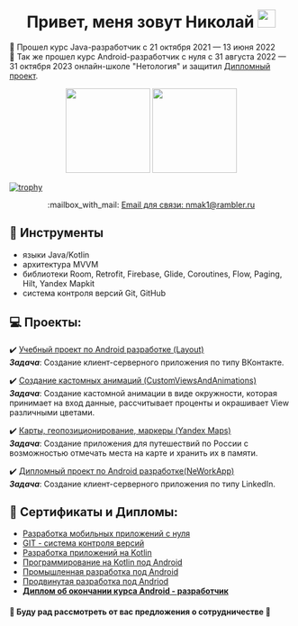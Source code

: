 
<h1 align="center">Привет, меня зовут Николай</a> 
<img src="https://github.com/blackcater/blackcater/raw/main/images/Hi.gif" height="32"/></h1>


:book: Прошел курс Java-разработчик с 21 октября 2021 — 13 июня 2022   
:book: Так же прошел курс Android-разработчик с нуля с 31 августа 2022 — 31 октября 2023 онлайн-школе "Нетология" и защитил [Дипломный проект](https://github.com/nmak1/Social_Network).

<p align = 'center'>
 <a href="https://github-readme-stats.vercel.app/api?username=mspirat&show_icons=true&count_private=true"><img height=150 src="https://github-readme-stats.vercel.app/api?username=nmak1&show_icons=true&count_private=true" /></a>
<a href="https://github.com/mspirat/github-readme-stats"><img height=150 src="https://github-readme-stats.vercel.app/api/top-langs/?username=nmak1&layout=compact" /></a>
 </p>
 
[![trophy](https://github-profile-trophy.vercel.app/?username=nmak1)](https://github.com/nmak1/github-profile-trophy)    



<p align='center'>
:mailbox_with_mail: <a href="mailto:nmak1@rambler.ru">Email для связи: nmak1@rambler.ru</a>
</p> 

## :wrench: Инструменты
*   языки Java/Kotlin
*   архитектура MVVM
*   библиотеки Room, Retrofit, Firebase, Glide, Coroutines, Flow, Paging, Hilt, Yandex Mapkit
*   система контроля версий Git, GitHub


## :computer: Проекты:
:heavy_check_mark: [Учебный проект по Android разработке (Layout)](https://github.com/nmak1/Layout )<br>
***Задача***: Создание клиент-серверного приложения по типу ВКонтакте.

:heavy_check_mark: [Создание кастомных анимаций (CustomViewsAndAnimations)](https://github.com/nmak1/StatsView )<br>
***Задача***: Создание кастомной анимации в виде окружности, которая принимает на вход данные, рассчитывает проценты и окрашивает View различными цветами.

:heavy_check_mark: [Карты, геопозиционирование, маркеры (Yandex Maps)](https://github.com/nmak1/YandexMaps )<br>
***Задача***: Создание приложения для путешествий по России с возможностью отмечать места на карте и хранить их в памяти.

:heavy_check_mark: [Дипломный проект по Android разработке(NeWorkApp)](https://github.com/nmak1/Social_Network )<br>
***Задача***: Создание клиент-серверного приложения по типу LinkedIn.

## :page_with_curl: Сертификаты и Дипломы:
* [Разработка мобильных приложений с нуля](https://1drv.ms/b/s!AncvFFi_wC4X1mMbiI7gHpDumRqD?e=yU5Wc9) <br>
* [GIT - система контроля версий](https://netology.ru/sharing/e514d44c9abed50312f0983c11501462?utm_source=social&utm_campaign=achievements) <br>
* [Разработка приложений на Kotlin](https://1drv.ms/b/s!AncvFFi_wC4XyHajGJOsP23tPSja?e=N8vubL) <br>
* [Программирование на Kotlin под Android](https://1drv.ms/b/s!AncvFFi_wC4XzR08pXCBZXa3j6Ts?e=zRcljD) <br>
* [Промышленная разработка под Android](https://1drv.ms/b/s!AncvFFi_wC4X1XT3bKSa6fKnJb4Q?e=c0hafY) <br>
* [Продвинутая разработка под Andriod](https://1drv.ms/b/s!AncvFFi_wC4X1WXIM03Jr8kHdCaQ?e=oSYHHy )<br>
* **[Диплом об окончании курса Android - разработчик](https://1drv.ms/b/s!AncvFFi_wC4X1mxr5IIQ5FSnRkKs?e=GeIn9B )**<br>

#### :handshake: Буду рад рассмотреть от вас предложения о сотрудничестве :handshake:


